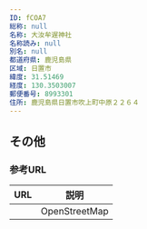 ```yaml
---
ID: fCOA7
総称: null
名称: 大汝牟遅神社
名称読み: null
別名: null
都道府県: 鹿児島県
区域: 日置市
緯度: 31.51469
経度: 130.3503007
郵便番号: 8993301
住所: 鹿児島県日置市吹上町中原２２６４
---
```


## その他

### 参考URL

| URL | 説明          |
| --- | ------------- |
|     | OpenStreetMap |
